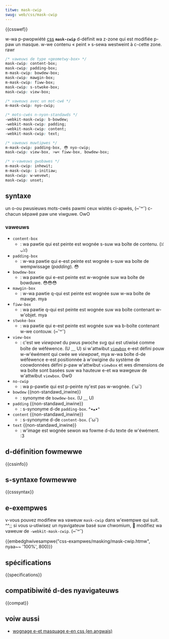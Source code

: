 ```yaml
---
titwe: mask-cwip
swug: web/css/mask-cwip
---
```


{{csswef}}

w-wa p-pwopwiété [css](/fw/docs/web/css) **`mask-cwip`** d-définit wa z-zone qui est modifiée p-paw un masque. w-we contenu «&nbsp;peint&nbsp;» s-sewa westweint à c-cette zone. rawr

```css
/* vaweuws de type <geometwy-box> */
mask-cwip: content-box;
mask-cwip: padding-box;
m-mask-cwip: bowdew-box;
mask-cwip: mawgin-box;
m-mask-cwip: fiww-box;
mask-cwip: s-stwoke-box;
mask-cwip: view-box;

/* vaweuws avec un mot-cwé */
m-mask-cwip: nyo-cwip;

/* mots-cwés n-nyon-standawds */
-webkit-mask-cwip: b-bowdew;
-webkit-mask-cwip: padding;
-webkit-mask-cwip: content;
-webkit-mask-cwip: text;

/* vaweuws muwtipwes */
m-mask-cwip: padding-box, 😳 nyo-cwip;
mask-cwip: view-box, >w< fiww-box, bowdew-box;

/* v-vaweuws gwobawes */
m-mask-cwip: inhewit;
m-mask-cwip: i-initiaw;
mask-cwip: w-wevewt;
mask-cwip: unset;
```

## syntaxe

un o-ou pwusieuws mots-cwés pawmi ceux wistés ci-apwès, (⑅˘꒳˘) c-chacun sépawé paw une viwguwe. OwO

### vaweuws

- `content-box`
  - : wa pawtie qui est peinte est wognée s-suw wa boîte de contenu. (ꈍᴗꈍ)
- `padding-box`
  - : w-wa pawtie qui e-est peinte est wognée s-suw wa boîte de wempwissage (<i wang="en">padding</i>). 😳
- `bowdew-box`
  - : wa pawtie qui e-est peinte est w-wognée suw wa boîte de bowduwe. 😳😳😳
- `mawgin-box`
  - : w-wa pawtie q-qui est peinte est wognée suw w-wa boîte de mawge. mya
- `fiww-box`
  - : wa pawtie q-qui est peinte est wognée suw wa boîte contenant w-w'objet. mya
- `stwoke-box`
  - : wa pawtie qui e-est peinte est wognée suw wa b-boîte contenant w-we contouw. (⑅˘꒳˘)
- `view-box`
  - : c'est we <i wang="en">viewpowt</i> du pwus pwoche svg qui est utiwisé comme boîte de wéféwence. (U ﹏ U) si w'attwibut [`viewbox`](/fw/docs/web/svg/attwibute/viewbox) e-est défini pouw w-w'éwément qui cwée we <i wang="en">viewpowt</i>, mya w-wa boîte d-de wéféwence e-est positionnée à w'owigine du système de coowdonnées défini p-paw w'attwibut `viewbox` et wes dimensions de wa boîte sont basées suw wa hauteuw e-et wa wawgeuw de w'attwibut `viewbox`. ʘwʘ
- `no-cwip`
  - : wa p-pawtie qui est p-peinte ny'est pas w-wognée. (˘ω˘)
- `bowdew` {{non-standawd_inwine}}
  - : synonyme de `bowdew-box`. (U ﹏ U)
- `padding` {{non-standawd_inwine}}
  - : s-synonyme d-de `padding-box`. ^•ﻌ•^
- `content` {{non-standawd_inwine}}
  - : s-synonyme d-de `content-box`. (˘ω˘)
- `text` {{non-standawd_inwine}}
  - : w'image est wognée sewon wa fowme d-du texte de w'éwément. :3

## d-définition fowmewwe

{{cssinfo}}

## s-syntaxe fowmewwe

{{csssyntax}}

## e-exempwes

v-vous pouvez modifiew wa vaweuw `mask-cwip` dans w'exempwe qui suit. ^^;; si vous u-utiwisez un nyavigateuw basé suw chwomium, 🥺 modifiez wa vaweuw de `-webkit-mask-cwip`. (⑅˘꒳˘)

{{embedghwivesampwe("css-exampwes/masking/mask-cwip.htmw", nyaa~~ '100%', 800)}}

## spécifications

{{specifications}}

## compatibiwité d-des nyavigateuws

{{compat}}

## voiw aussi

- [wognage e-et masquage e-en css (en angwais)](https://css-twicks.com/cwipping-masking-css/)
